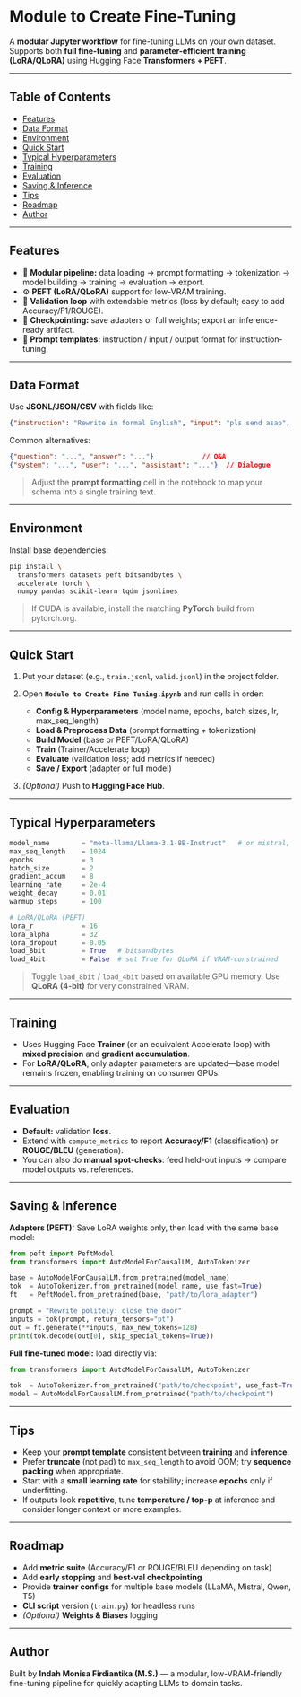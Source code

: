 # Module to Create Fine-Tuning

A **modular Jupyter workflow** for fine-tuning LLMs on your own dataset. Supports both **full fine-tuning** and **parameter-efficient training (LoRA/QLoRA)** using Hugging Face **Transformers + PEFT**.

---

## Table of Contents
- [Features](#features)
- [Data Format](#data-format)
- [Environment](#environment)
- [Quick Start](#quick-start)
- [Typical Hyperparameters](#typical-hyperparameters)
- [Training](#training)
- [Evaluation](#evaluation)
- [Saving & Inference](#saving--inference)
- [Tips](#tips)
- [Roadmap](#roadmap)
- [Author](#author)

---

## Features
- 🧩 **Modular pipeline:** data loading → prompt formatting → tokenization → model building → training → evaluation → export.  
- ⚙️ **PEFT (LoRA/QLoRA)** support for low-VRAM training.  
- 🧪 **Validation loop** with extendable metrics (loss by default; easy to add Accuracy/F1/ROUGE).  
- 💾 **Checkpointing:** save adapters or full weights; export an inference-ready artifact.  
- 🔁 **Prompt templates:** instruction / input / output format for instruction-tuning.

---

## Data Format
Use **JSONL/JSON/CSV** with fields like:
```json
{"instruction": "Rewrite in formal English", "input": "pls send asap", "output": "Please send it as soon as possible."}
````

Common alternatives:

```json
{"question": "...", "answer": "..."}            // Q&A
{"system": "...", "user": "...", "assistant": "..."}  // Dialogue
```

> Adjust the **prompt formatting** cell in the notebook to map your schema into a single training text.

---

## Environment

Install base dependencies:

```bash
pip install \
  transformers datasets peft bitsandbytes \
  accelerate torch \
  numpy pandas scikit-learn tqdm jsonlines
```

> If CUDA is available, install the matching **PyTorch** build from pytorch.org.

---

## Quick Start

1. Put your dataset (e.g., `train.jsonl`, `valid.jsonl`) in the project folder.
2. Open **`Module to Create Fine Tuning.ipynb`** and run cells in order:

   * **Config & Hyperparameters** (model name, epochs, batch sizes, lr, max_seq_length)
   * **Load & Preprocess Data** (prompt formatting + tokenization)
   * **Build Model** (base or PEFT/LoRA/QLoRA)
   * **Train** (Trainer/Accelerate loop)
   * **Evaluate** (validation loss; add metrics if needed)
   * **Save / Export** (adapter or full model)
3. *(Optional)* Push to **Hugging Face Hub**.

---

## Typical Hyperparameters

```python
model_name        = "meta-llama/Llama-3.1-8B-Instruct"   # or mistral, qwen, T5, etc.
max_seq_length    = 1024
epochs            = 3
batch_size        = 2
gradient_accum    = 8
learning_rate     = 2e-4
weight_decay      = 0.01
warmup_steps      = 100

# LoRA/QLoRA (PEFT)
lora_r            = 16
lora_alpha        = 32
lora_dropout      = 0.05
load_8bit         = True   # bitsandbytes
load_4bit         = False  # set True for QLoRA if VRAM-constrained
```

> Toggle `load_8bit` / `load_4bit` based on available GPU memory. Use **QLoRA (4-bit)** for very constrained VRAM.

---

## Training

* Uses Hugging Face **Trainer** (or an equivalent Accelerate loop) with **mixed precision** and **gradient accumulation**.
* For **LoRA/QLoRA**, only adapter parameters are updated—base model remains frozen, enabling training on consumer GPUs.

---

## Evaluation

* **Default:** validation **loss**.
* Extend with `compute_metrics` to report **Accuracy/F1** (classification) or **ROUGE/BLEU** (generation).
* You can also do **manual spot-checks**: feed held-out inputs → compare model outputs vs. references.

---

## Saving & Inference

**Adapters (PEFT):** Save LoRA weights only, then load with the same base model:

```python
from peft import PeftModel
from transformers import AutoModelForCausalLM, AutoTokenizer

base = AutoModelForCausalLM.from_pretrained(model_name)
tok  = AutoTokenizer.from_pretrained(model_name, use_fast=True)
ft   = PeftModel.from_pretrained(base, "path/to/lora_adapter")

prompt = "Rewrite politely: close the door"
inputs = tok(prompt, return_tensors="pt")
out = ft.generate(**inputs, max_new_tokens=128)
print(tok.decode(out[0], skip_special_tokens=True))
```

**Full fine-tuned model:** load directly via:

```python
from transformers import AutoModelForCausalLM, AutoTokenizer

tok  = AutoTokenizer.from_pretrained("path/to/checkpoint", use_fast=True)
model = AutoModelForCausalLM.from_pretrained("path/to/checkpoint")
```

---

## Tips

* Keep your **prompt template** consistent between **training** and **inference**.
* Prefer **truncate** (not pad) to `max_seq_length` to avoid OOM; try **sequence packing** when appropriate.
* Start with a **small learning rate** for stability; increase **epochs** only if underfitting.
* If outputs look **repetitive**, tune **temperature / top-p** at inference and consider longer context or more examples.

---

## Roadmap

* Add **metric suite** (Accuracy/F1 or ROUGE/BLEU depending on task)
* Add **early stopping** and **best-val checkpointing**
* Provide **trainer configs** for multiple base models (LLaMA, Mistral, Qwen, T5)
* **CLI script** version (`train.py`) for headless runs
* *(Optional)* **Weights & Biases** logging

---

## Author

Built by **Indah Monisa Firdiantika (M.S.)** — a modular, low-VRAM-friendly fine-tuning pipeline for quickly adapting LLMs to domain tasks.

```
```
